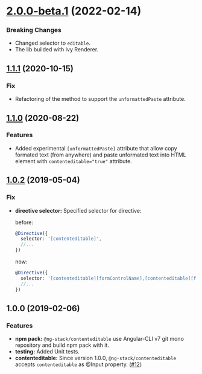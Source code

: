 <a name="2.0.0-beta.1"></a>
# [2.0.0-beta.1](https://github.com/KostyaTretyak/ng-stack/releases/tag/contenteditable-2.0.0-beta.1) (2022-02-14)

### Breaking Changes

- Changed selector to `editable`.
- The lib builded with Ivy Renderer.

<a name="1.1.1"></a>
## [1.1.1](https://github.com/KostyaTretyak/ng-stack/releases/tag/contenteditable%401.1.1) (2020-10-15)

### Fix

- Refactoring of the method to support the `unformattedPaste` attribute.

<a name="1.1.0"></a>
## [1.1.0](https://github.com/KostyaTretyak/ng-stack/releases/tag/contenteditable%401.1.0) (2020-08-22)

### Features

- Added experimental `[unformattedPaste]` attribute that allow copy formated text (from anywhere) and paste unformated text into HTML element with `contenteditable="true"` attribute.

<a name="1.0.2"></a>
## [1.0.2](https://github.com/KostyaTretyak/ng-stack/releases/tag/contenteditable%401.0.2) (2019-05-04)

### Fix

- **directive selector:** Specified selector for directive:

  before:

  ```ts
  @Directive({
    selector: '[contenteditable]',
    //...
  })
  ```

  now:

  ```ts
  @Directive({
    selector: '[contenteditable][formControlName],[contenteditable][formControl],[contenteditable][ngModel]',
    //...
  })
  ```

<a name="1.0.0"></a>
## 1.0.0 (2019-02-06)

### Features

* **npm pack:** `@ng-stack/contenteditable` use Angular-CLI v7 git mono repository and build npm pack with it.
* **testing:** Added Unit tests.
* **contenteditable:** Since version 1.0.0, `@ng-stack/contenteditable` accepts `contenteditable` as @Input property. ([#12](https://github.com/KostyaTretyak/ng-contenteditable/issues/12))
